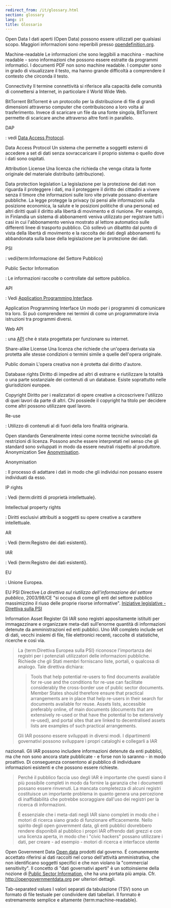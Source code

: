 ```yaml
---
redirect_from: /it/glossary.html
section: glossary
lang: it
title: Glossario
---
```


Open Data I dati aperti (Open Data) possono essere utilizzati per qualsiasi scopo. Maggiori informazioni sono reperibili presso [opendefinition.org](http://www.opendefinition.org/).

Machine-readable Le informazioni che sono leggibili a macchina - machine readable - sono informazioni che possono essere estratte da programmi informatici. I documenti PDF non sono machine readable. I computer sono in grado di visualizzare il testo, ma hanno grande difficoltà a comprendere il contesto che circonda il testo.

Connectivity Il termine connettività si riferisce alla capacità delle comunità di connettersi a Internet, in particolare il World Wide Web.

BitTorrent BitTorrent è un protocollo per la distribuzione di file di grandi dimensioni attraverso computer che contribuiscono a loro volta al trasferimento. Invece di scaricare un file da una fonte singola, BitTorrent permette di scaricare anche attraverso altre fonti in parallelo.

DAP

:   vedi [Data Access Protocol](/glossary/it/terms/data-access-protocol/).

Data Access Protocol Un sistema che permette a soggetti esterni di accedere a set di dati senza sovraccaricare il proprio sistema o quello dove i dati sono ospitati.

Attribution License Una licenza che richieda che venga citata la fonte originale del materiale distribuito (attribuzione).

Data protection legislation La legislazione per la protezione dei dati non riguarda il proteggere i dati, ma il proteggere il diritto dei cittadini a vivere senza il timore che informazioni sulle loro vite private possano diventare pubbliche. La legge protegge la privacy (si pensi alle informazioni sulla posizione economica, la salute e le posizioni politiche di una persona) ed altri diritti quali il diritto alla libertà di movimento e di riunione. Per esempio, in Finlandia un sistema di abbonamenti veniva utilizzato per registrare tutti i casi in cui l'abbonamento veniva mostrato al lettore automatico sulle differenti linee di trasporto pubblico. Ciò sollevò un dibattito dal punto di vista della libertà di movimento e la raccolta dei dati degli abbonamenti fu abbandonata sulla base della legislazione per la protezione dei dati.

PSI

:   vedi{term:Informazione del Settore Pubblico}

Public Sector Information

:   Le informazioni raccolte o controllate dal settore pubblico.

API

:   Vedi [Application Programming Interface](/glossary/it/terms/application-programming-interface/).

Application Programming Interface Un modo per i programmi di comunicare tra loro. Si può comprendere nei termini di come un programmatore invia istruzioni tra programmi diversi.

Web API

:   una [API](/glossary/it/terms/api/) che è stata progettata per funzionare su internet.

Share-alike License Una licenza che richiede che un'opera derivata sia protetta alle stesse condizioni o termini simile a quelle dell'opera originale.

Public domain L'opera creativa non è protetta dal diritto d'autore.

Database rights Diritto di impedire ad altri di estrarre e riutilizzare la totalità o una parte sostanziale dei contenuti di un database. Esiste soprattutto nelle giurisdizioni europee.

Copyright Diritto per i realizzatori di opere creative a circoscrivere l'utilizzo di quei lavori da parte di altri. Chi possiede il copyright ha titolo per decidere come altri possono utilizzare quel lavoro.

Re-use

:   Utilizzo di contenuti al di fuori della loro finalità originaria.

Open standards Generalmente intesi come norme tecniche svincolati da restrizioni di licenza. Possono anche essere interpretati nel senso che gli standard sono sviluppati in modo da essere neutrali rispetto al produttore. Anonymization See [Anonymisation](/glossary/it/terms/anonymisation/).

Anonymisation

:   Il processo di adattare i dati in modo che gli individui non possano essere individuati da esso.

IP rights

:   Vedi {term:diritti di proprietà intellettuale}.

Intellectual property rights

:   Diritti esclusivi attribuiti a soggetti su opere creative a carattere intellettuale.

AR

:   Vedi {term:Registro dei dati esistenti}.

IAR

:   Vedi {term:Registro dei dati esistenti}.

EU

:   Unione Europea.

EU PSI Directive *La direttiva sul riutilizzo dell'informazione del settore pubblico*, 2003/98/CE "si occupa di come gli enti del settore pubblico massimizzino il riuso delle proprie risorse informative". [Iniziative legislative - Direttiva sulla PSI](http://ec.europa.eu/information_society/policy/psi/actions_eu/policy_actions/index_en.htm)

Information Asset Register Gli IAR sono registri appositamente istituiti per immagazzinare e organizzare meta-dati sull'enorme quantità di informazioni detenute da amministrazioni ed enti pubblici. Uno IAR completo include set di dati, vecchi insiemi di file, file elettronici recenti, raccolte di statistiche, ricerche e così via.

> La {term:Direttiva Europea sulla PSI} riconosce l'importanza dei registri per i potenziali utilizzatori delle informazioni pubbliche. Richiede che gli Stati membri forniscano liste, portali, o qualcosa di analogo. Tale direttiva dichiara:
>
> > Tools that help potential re-users to find documents available for re-use and the conditions for re-use can facilitate considerably the cross-border use of public sector documents. Member States should therefore ensure that practical arrangements are in place that help re-users in their search for documents available for reuse. Assets lists, accessible preferably online, of main documents (documents that are extensively re-used or that have the potential to be extensively re-used), and portal sites that are linked to decentralised assets lists are examples of such practical arrangements.
>
> Gli IAR possono essere sviluppati in diversi modi. I dipartimenti governativi possono sviluppare i propri cataloghi e collegarli a IAR

nazionali. Gli IAR possono includere informazioni detenute da enti pubblici, ma che non sono ancora state pubblicate - e forse non lo saranno - in modo proattivo. Di conseguenza consentono al pubblico di individuare informazioni esistenti e che possono essere richieste.

> Perché il pubblico faccia uso degli IAR è importante che questi siano il più possibile completi in modo da fornire la garanzia che i documenti possano essere rinvenuti. La mancata completezza di alcuni registri costituisce un importante problema in quanto genera una percezione di inaffidabilità che potrebbe scoraggiare dall'uso dei registri per la ricerca di informazioni.
>
> È essenziale che i meta-dati negli IAR siano completi in modo che i motori di ricerca siano grado di funzionare efficacemente. Nello spirito degli open government data, gli enti pubblici dovrebbero rendere disponibili al pubblico i propri IAR offrendo dati grezzi e con una licenza aperta, in modo che i "civic hackers" possano utilizzare i dati, per creare - ad esempio - motori di ricerca e interfacce utente

Open Government Data [Open data](/glossary/it/terms/open-data/) prodotti dal governo. É comunemente accettato riferirsi ai dati raccolti nel corso dell'attività amministrativa, che non identificano soggetti specifici e che non violano la "commercial sensitivity". Il concetto di "dati governativi aperti" è un sottoinsieme della nozione di [Public Sector Information](/glossary/it/terms/public-sector-information/), che ha una portata più ampia. Cfr. <http://opengovernmentdata.org> per ulteriori dettagli.

Tab-separated values I valori separati da tabulazione (TSV) sono un formato di file testuale per condividere dati tabellari. Il formato è estremamente semplice e altamente {term:machine-readable}.
